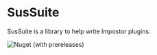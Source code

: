# SusSuite

SusSuite is a library to help write Impostor plugins.

![Nuget (with prereleases)](https://img.shields.io/nuget/vpre/SusSuite.Core)
